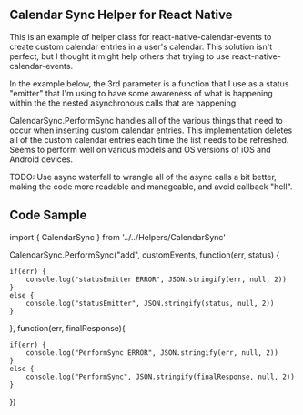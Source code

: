Calendar Sync Helper for React Native
------------------

This is an example of helper class for react-native-calendar-events to create custom calendar entries in a user's calendar. This solution isn't perfect,
but I thought it might help others that trying to use react-native-calendar-events.

In the example below, the 3rd parameter is a function that I use as a status "emitter" that I'm using to have some awareness of what is happening within the the nested asynchronous calls that are happening.

CalendarSync.PerformSync handles all of the various things that need to occur when inserting custom 
calendar entries. This implementation deletes all of the custom calendar entries 
each time the list needs to be refreshed. Seems to perform well on various models and OS versions of iOS and Android devices.

TODO: Use async waterfall to wrangle all of the async calls a bit better, making the code more readable and manageable, and avoid callback "hell".


Code Sample
------------------

import { CalendarSync } from '../../Helpers/CalendarSync'

CalendarSync.PerformSync("add", customEvents, function(err, status) {

    if(err) {
        console.log("statusEmitter ERROR", JSON.stringify(err, null, 2))
    }
    else {
        console.log("statusEmitter", JSON.stringify(status, null, 2))
    }
    

}, function(err, finalResponse){

    if(err) {
        console.log("PerformSync ERROR", JSON.stringify(err, null, 2))
    }
    else {
        console.log("PerformSync", JSON.stringify(finalResponse, null, 2))
    }

})


